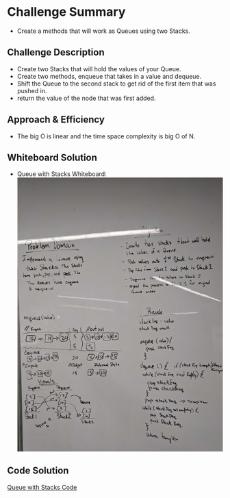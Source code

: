 # Challenge Summary
- Create a methods that will work as Queues using two Stacks.
## Challenge Description
- Create two Stacks that will hold the values of your Queue.
- Create two methods, enqueue that takes in a value and dequeue.
- Shift the Queue to the second stack to get rid of the first item that was pushed in.
- return the value of the node that was first added.
## Approach & Efficiency
- The big O is linear and the time space complexity is big O of N.

## Whiteboard Solution
- Queue with Stacks Whiteboard: ![Queue with Stacks Whiteboard Solution](https://github.com/c23-repo/data-structures-and-algorithms/blob/master/code401Challenges/assets/img/QueueWithStacks.jpg)

## Code Solution
[Queue with Stacks Code](https://github.com/c23-repo/data-structures-and-algorithms/blob/master/code401Challenges/src/main/java/queueWithStacks/PseudoQueue.java)
